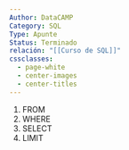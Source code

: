 ```yaml
---
Author: DataCAMP
Category: SQL
Type: Apunte
Status: Terminado
relación: "[[Curso de SQL]]"
cssclasses:
  - page-white
  - center-images
  - center-titles
---
```



1. FROM
2. WHERE
3. SELECT
4. LIMIT
